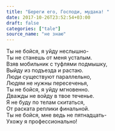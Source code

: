 ```yaml
---
title: "Береги его, Господи, мудака! "
date: 2017-10-26T23:52:54+03:00
draft: false
categories: ["tale"]
source_name: "не знаю"
---
```

Ты не бойся, я уйду неслышно-  
Ты не станешь от меня усталым.  
Взяв мобильник с туфлями подмышку,  
Выйду из подъезда и растаю.  
Люди существуют параллельно,  
Людям не нужны пересеченья,  
Ты не бойся, я уйду мгновенно.  
Дважды не войду в твое теченье.  
Я не буду по телам скитаться,  
От раската реплики финальной.  
Ты не бойся, мне ведь не пятнадцать-  
Ухожу я профессионально!  

<!--more-->
